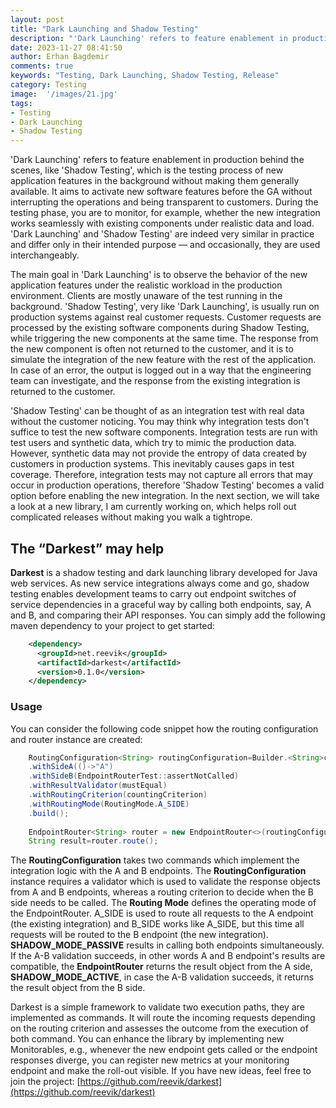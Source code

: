 ```yaml
---
layout: post
title: "Dark Launching and Shadow Testing"
description: "'Dark Launching' refers to feature enablement in production behind the scenes, like 'Shadow Testing', which is the testing process of new application features in the background without making them generally available."
date: 2023-11-27 08:41:50
author: Erhan Bagdemir
comments: true
keywords: "Testing, Dark Launching, Shadow Testing, Release"
category: Testing
image:  '/images/21.jpg'
tags:
- Testing
- Dark Launching
- Shadow Testing
---
```


'Dark Launching' refers to feature enablement in production behind the scenes, like 'Shadow Testing', which is the testing process of new application features in the background without making them generally available. It aims to activate new software features before the GA without interrupting the operations and being transparent to customers. During the testing phase, you are to monitor, for example, whether the new integration works seamlessly with existing components under realistic data and load. 'Dark Launching' and 'Shadow Testing' are indeed very similar in practice and differ only in their intended purpose — and occasionally, they are used interchangeably. 

The main goal in 'Dark Launching' is to observe the behavior of the new application features under the realistic workload in the production environment. Clients are mostly unaware of the test running in the background. 'Shadow Testing', very like 'Dark Launching', is usually run on production systems against real customer requests. Customer requests are processed by the existing software components during Shadow Testing, while triggering the new components at the same time. The response from the new component is often not returned to the customer, and it is to simulate the integration of the new feature with the rest of the application. In case of an error, the output is logged out in a way that the engineering team can investigate, and the response from the existing integration is returned to the customer.

'Shadow Testing' can be thought of as an integration test with real data without the customer noticing. You may think why integration tests don't suffice to test the new software components. Integration tests are run with test users and synthetic data, which try to mimic the production data. However, synthetic data may not provide the entropy of data created by customers in production systems. This inevitably causes gaps in test coverage. Therefore, integration tests may not capture all errors that may occur in production operations, therefore 'Shadow Testing' becomes a valid option before enabling the new integration. In the next section, we will take a look at a new library, I am currently working on, which helps roll out complicated releases without making you walk a tightrope. 

## The “Darkest” may help

**Darkest** is a shadow testing and dark launching library developed for Java web services. As new service integrations always come and go, shadow testing enables development teams to carry out endpoint switches of service dependencies in a graceful way by calling both endpoints, say, A and B, and comparing their API responses. You can simply add the following maven dependency to your project to get started: 

```xml
    <dependency>
      <groupId>net.reevik</groupId>
      <artifactId>darkest</artifactId>
      <version>0.1.0</version>
    </dependency>
```

### Usage

You can consider the following code snippet how the routing configuration and router instance are created: 

```java
    RoutingConfiguration<String> routingConfiguration=Builder.<String>create()
    .withSideA(()->"A")
    .withSideB(EndpointRouterTest::assertNotCalled)
    .withResultValidator(mustEqual)
    .withRoutingCriterion(countingCriterion)
    .withRoutingMode(RoutingMode.A_SIDE)
    .build();
    
    EndpointRouter<String> router = new EndpointRouter<>(routingConfiguration);
    String result=router.route();
```

The **RoutingConfiguration** takes two commands which implement the integration logic with the A and B endpoints. The **RoutingConfiguration** instance requires a validator which is used to validate the response objects from A and B endpoints, whereas a routing criterion to decide when the B side needs to 
be called. The **Routing Mode** defines the operating mode of the EndpointRouter. A_SIDE is used to route all requests to the A endpoint (the existing integration) and B_SIDE works like A_SIDE, but this time all requests will be routed to the B endpoint (the new integration). **SHADOW_MODE_PASSIVE** results in calling both endpoints simultaneously. If the A-B validation succeeds, in other words A and B endpoint's results are compatible, the **EndpointRouter** returns the result object from the A side, **SHADOW_MODE_ACTIVE**, in case the A-B validation succeeds, it returns the result object from the B side.

Darkest is a simple framework to validate two execution paths, they are implemented as commands. It will route the incoming requests depending on the routing criterion and assesses the outcome from the execution of both command. You can enhance the library by implementing new Monitorables, e.g., whenever the new endpoint gets called or the endpoint responses diverge, you can register new metrics at your monitoring endpoint and make the roll-out visible. If you have new ideas, feel free to join the project: 
[https://github.com/reevik/darkest](https://github.com/reevik/darkest)
